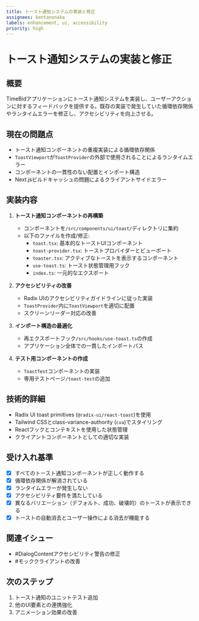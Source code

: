 ```yaml
---
title: トースト通知システムの実装と修正
assignees: kentanonaka
labels: enhancement, ui, accessibility
priority: high
---
```


# トースト通知システムの実装と修正

## 概要
TimeBidアプリケーションにトースト通知システムを実装し、ユーザーアクションに対するフィードバックを提供する。既存の実装で発生していた循環依存関係やランタイムエラーを修正し、アクセシビリティを向上させる。

## 現在の問題点
- トースト通知コンポーネントの重複実装による循環依存関係
- `ToastViewport`が`ToastProvider`の外部で使用されることによるランタイムエラー
- コンポーネントの一貫性のない配置とインポート構造
- Next.jsビルドキャッシュの問題によるクライアントサイドエラー

## 実装内容
1. **トースト通知コンポーネントの再構築**
   - コンポーネントを`/src/components/ui/toast/`ディレクトリに集約
   - 以下のファイルを作成/修正:
     - `toast.tsx`: 基本的なトーストUIコンポーネント
     - `toast-provider.tsx`: トーストプロバイダーとビューポート
     - `toaster.tsx`: アクティブなトーストを表示するコンポーネント
     - `use-toast.ts`: トースト状態管理用フック
     - `index.ts`: 一元的なエクスポート

2. **アクセシビリティの改善**
   - Radix UIのアクセシビリティガイドラインに従った実装
   - `ToastProvider`内に`ToastViewport`を適切に配置
   - スクリーンリーダー対応の改善

3. **インポート構造の最適化**
   - 再エクスポートフック`/src/hooks/use-toast.ts`の作成
   - アプリケーション全体での一貫したインポートパス

4. **テスト用コンポーネントの作成**
   - `ToastTest`コンポーネントの実装
   - 専用テストページ`/toast-test`の追加

## 技術的詳細
- Radix UI toast primitives (`@radix-ui/react-toast`)を使用
- Tailwind CSSとclass-variance-authority (`cva`)でスタイリング
- Reactフックとコンテキストを使用した状態管理
- クライアントコンポーネントとしての適切な実装

## 受け入れ基準
- [x] すべてのトースト通知コンポーネントが正しく動作する
- [x] 循環依存関係が解消されている
- [x] ランタイムエラーが発生しない
- [x] アクセシビリティ要件を満たしている
- [x] 異なるバリエーション（デフォルト、成功、破壊的）のトーストが表示できる
- [x] トーストの自動消去とユーザー操作による消去が機能する

## 関連イシュー
- #DialogContentアクセシビリティ警告の修正
- #モッククライアントの改善

## 次のステップ
1. トースト通知のユニットテスト追加
2. 他のUI要素との連携強化
3. アニメーション効果の改善
